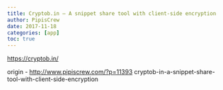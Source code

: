 ```yaml
---
title: Cryptob.in – A snippet share tool with client-side encryption
author: PipisCrew
date: 2017-11-18
categories: [app]
toc: true
---
```


https://cryptob.in/

origin - http://www.pipiscrew.com/?p=11393 cryptob-in-a-snippet-share-tool-with-client-side-encryption